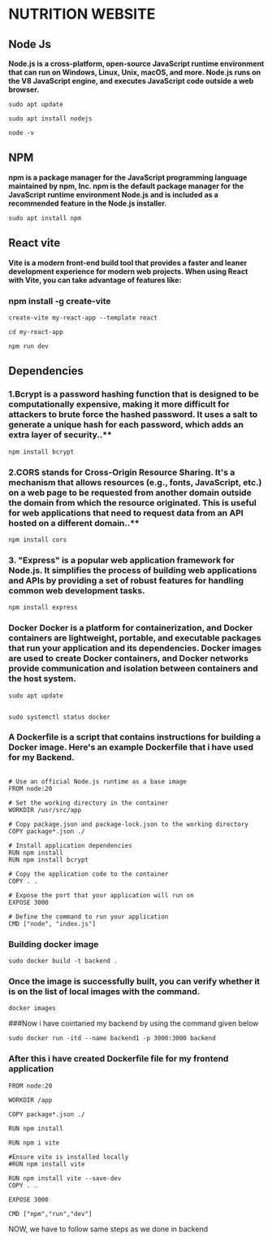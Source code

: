 # NUTRITION WEBSITE

## Node Js

**Node.js is a cross-platform, open-source JavaScript runtime environment that can run on Windows, Linux, Unix, macOS, and more. Node.js runs on the V8 JavaScript engine, and executes JavaScript code outside a web browser.**

```
sudo apt update
```
```
sudo apt install nodejs

node -v
```
## NPM

**npm is a package manager for the JavaScript programming language maintained by npm, Inc. npm is the default package manager for the JavaScript runtime environment Node.js and is included as a recommended feature in the Node.js installer.**

```
sudo apt install npm
```

## React vite

**Vite is a modern front-end build tool that provides a faster and leaner development experience for modern web projects. When using React with Vite, you can take advantage of features like:**

###  npm install -g create-vite

```
create-vite my-react-app --template react
```
```
cd my-react-app
```
```
npm run dev
```

## Dependencies

### 1.Bcrypt is a password hashing function that is designed to be computationally expensive, making it more difficult for attackers to brute force the hashed password. It uses a salt to generate a unique hash for each password, which adds an extra layer of security..**

```
npm install bcrypt
```
### 2.CORS stands for Cross-Origin Resource Sharing. It's a mechanism that allows resources (e.g., fonts, JavaScript, etc.) on a web page to be requested from another domain outside the domain from which the resource originated. This is useful for web applications that need to request data from an API hosted on a different domain..**
```
npm install cors
```
### 3. "Express" is a popular web application framework for Node.js. It simplifies the process of building web applications and APIs by providing a set of robust features for handling common web development tasks.


```
npm install express
```


### Docker Docker is a platform for containerization, and Docker containers are lightweight, portable, and executable packages that run your application and its dependencies. Docker images are used to create Docker containers, and Docker networks provide communication and isolation between containers and the host system.

```
sudo apt update
```

```sudo apt install docker.io -y
```
```
sudo systemctl status docker
```
### A Dockerfile is a script that contains instructions for building a Docker image. Here's an example Dockerfile that i have used for my Backend.


```

# Use an official Node.js runtime as a base image
FROM node:20

# Set the working directory in the container
WORKDIR /usr/src/app

# Copy package.json and package-lock.json to the working directory
COPY package*.json ./

# Install application dependencies
RUN npm install
RUN npm install bcrypt

# Copy the application code to the container
COPY . .

# Expose the port that your application will run on
EXPOSE 3000

# Define the command to run your application
CMD ["node", "index.js"]   
```

### Building docker image 
```
sudo docker build -t backend .
```

### Once the image is successfully built, you can verify whether it is on the list of local images with the command.

```
docker images
```
###Now i have cointaried my backend by using the command given below 

```
sudo docker run -itd --name backend1 -p 3000:3000 backend

```
### After this i have created Dockerfile file for my frontend application 
```
FROM node:20

WORKDIR /app

COPY package*.json ./

RUN npm install

RUN npm i vite

#Ensure vite is installed locally 
#RUN npm install vite 

RUN npm install vite --save-dev
COPY . .

EXPOSE 3000

CMD ["npm","run","dev"]
```
NOW,
we have to follow same steps as we done in backend  












